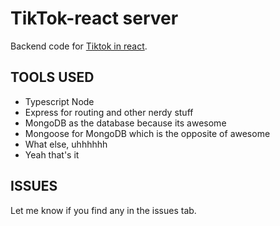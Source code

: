 # TikTok-react server
Backend code for [Tiktok in react](https://github.com/soft-coded/tiktok).

## TOOLS USED
* Typescript Node
* Express for routing and other nerdy stuff
* MongoDB as the database because its awesome
* Mongoose for MongoDB which is the opposite of awesome
* What else, uhhhhhh
* Yeah that's it

## ISSUES
Let me know if you find any in the issues tab.
